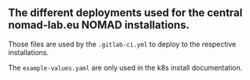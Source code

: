 ## The different deployments used for the central nomad-lab.eu NOMAD installations.

Those files are used by the `.gitlab-ci.yml` to deploy to the respective
installations.

The `example-values.yaml` are only used in the k8s install documentation.
